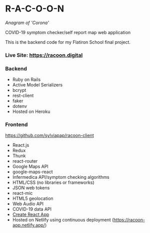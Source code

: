 # R-A-C-O-O-N
*Anagram of 'Corona'* 

COVID-19 symptom checker/self report map web application

This is the backend code for my Flatiron School final project.

### Live Site: https://racoon.digital

### Backend

* Ruby on Rails
* Active Model Serializers
* bcrypt
* rest-client
* faker
* dotenv
* Hosted on Heroku

### Frontend

https://github.com/sylviapap/racoon-client

* React.js
* Redux
* Thunk
* react-router
* Google Maps API
* google-maps-react
* Infermedica API/symptom checking algorithms
* HTML/CSS (no libraries or frameworks)
* JSON web tokens
* react-mic
* HTML5 geolocation
* Web Audio API
* COVID-19 data API
* [Create React App](https://github.com/facebook/create-react-app)
* Hosted on Netlify using continuous deployment (https://racoon-app.netlify.app/)
